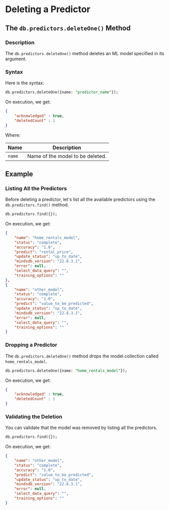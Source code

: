 # Deleting a Predictor

## The `db.predictors.deleteOne()` Method

### Description

The `db.predictors.deleteOne()` method deletes an ML model specified in its argument.

### Syntax

Here is the syntax:

```sql
db.predictors.deleteOne({name: "predictor_name"});
```

On execution, we get:

```json
{
    "acknowledged" : true,
    "deletedCount" : 1
}
```

Where:

| Name               | Description                      |
| ------------------ | -------------------------------- |
| `name`             | Name of the model to be deleted. |

## Example

### Listing All the Predictors

Before deleting a predictor, let's list all the available predictors using the `db.predictors.find()` method.

```sql
db.predictors.find({});
```

On execution, we get:

```json
{
    "name": "home_rentals_model",
    "status": "complete",
    "accuracy": "1.0",
    "predict": "rental_price",
    "update_status": "up_to_date",
    "mindsdb_version": "22.8.3.1",
    "error": null,
    "select_data_query": "",
    "training_options": ""
},
{
    "name": "other_model",
    "status": "complete",
    "accuracy": "1.0",
    "predict": "value_to_be_predicted",
    "update_status": "up_to_date",
    "mindsdb_version": "22.8.3.1",
    "error": null,
    "select_data_query": "",
    "training_options": ""
}
```

### Dropping a Predictor

The `db.predictors.deleteOne()` method drops the model collection called `home_rentals_model`.

```sql
db.predictors.deleteOne({name: "home_rentals_model"});
```

On execution, we get:

```json
{
    "acknowledged" : true,
    "deletedCount" : 1
}
```

### Validating the Deletion

You can validate that the model was removed by listing all the predictors.

```sql
db.predictors.find({});
```

On execution, we get:

```json
{
    "name": "other_model",
    "status": "complete",
    "accuracy": "1.0",
    "predict": "value_to_be_predicted",
    "update_status": "up_to_date",
    "mindsdb_version": "22.8.3.1",
    "error": null,
    "select_data_query": "",
    "training_options": ""
}
```
